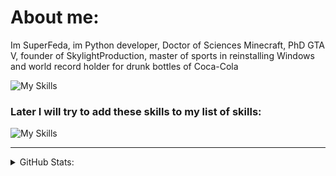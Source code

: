 # About me:
Im SuperFeda, im Python developer, Doctor of Sciences Minecraft, PhD GTA V, founder of SkylightProduction, master of sports in reinstalling Windows and world record holder for drunk bottles of Coca-Cola

![My Skills](https://go-skill-icons.vercel.app/api/icons?i=python,html,css,scss,js&theme=dark)

### Later I will try to add these skills to my list of skills:

![My Skills](https://go-skill-icons.vercel.app/api/icons?i=cpp,c,java,ts,tauri,react&theme=dark)

---

<details>
<summary>GitHub Stats:</summary>

<p align="center">
  <img src="https://github-readme-stats.vercel.app/api?username=superfeda&show_icons=true&theme=dark&hide=contribs">
  <img src="https://github-readme-stats.vercel.app/api/top-langs/?username=superfeda&theme=dark&layout=compact">
  <!--<img src="https://github-readme-stats.vercel.app/api/top-langs/?username=superfeda&layout=compact&theme=dark"> - Компактная версия для статы ипользования ЯПов -->
</p>

</details>

<!--<link href="https://fonts.googleapis.com/css2?family=Nunito&display=swap" rel="stylesheet">

<p align="center"><span style="color:#fff; font-family: 'Nunito'; font-size: 35px">SuperFeda</span></p>
<span style="color:#fff; font-family: 'Nunito'; font-size: 17px">Im SuperFeda, im the owner of SkylightProduction, Russian genius of print("hello world") and doctor of Minecraft science.</span>


<span style="color:#fff; font-family: 'Nunito'; font-size: 23px">My Skills:</span>

[![my_skills](https://skillicons.dev/icons?i=python,sqlite,discord&theme=dark)](https://skillicons.dev/)

<span style="color:#fff; font-family: 'Nunito'; font-size: 17px">Later I will try to add these skills to my list of skills:</span>

[![my_skills](https://skillicons.dev/icons?i=cpp,java,ts,html,css,blender,unreal,linux&theme=dark)](https://skillicons.dev/)


[![sk_logo](url)-->

